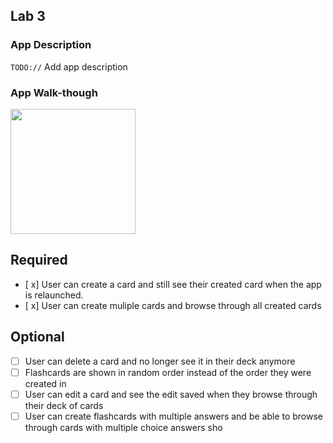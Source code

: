## Lab 3

### App Description
`TODO://` Add app description

### App Walk-though

<img src="" width=200><br>


## Required
- [ x] User can create a card and still see their created card when the app is relaunched.
- [ x] User can create muliple cards and browse through all created cards

## Optional
- [ ] User can delete a card and no longer see it in their deck anymore
- [ ] Flashcards are shown in random order instead of the order they were created in
- [ ] User can edit a card and see the edit saved when they browse through their deck of cards
- [ ] User can create flashcards with multiple answers and be able to browse through cards with multiple choice answers sho
